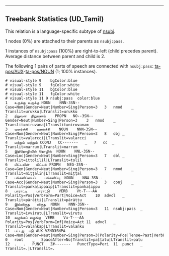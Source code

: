 

--------------------------------------------------------------------------------

## Treebank Statistics (UD_Tamil)

This relation is a language-specific subtype of [nsubj]().

1 nodes (0%) are attached to their parents as `nsubj:pass`.

1 instances of `nsubj:pass` (100%) are right-to-left (child precedes parent).
Average distance between parent and child is 2.

The following 1 pairs of parts of speech are connected with `nsubj:pass`: [ta-pos/AUX]()-[ta-pos/NOUN]() (1; 100% instances).


~~~ conllu
# visual-style 9	bgColor:blue
# visual-style 9	fgColor:white
# visual-style 11	bgColor:blue
# visual-style 11	fgColor:white
# visual-style 11 9 nsubj:pass	color:blue
1	உருக்கு	உருக்கு	NOUN	NNN-3SN--	Case=Nom|Gender=Neut|Number=Sing|Person=3	3	nmod	_	Translit=urukku|LTranslit=urukku
2	நிறுவன	நிறுவனம்	PROPN	NO--3SN--	Gender=Neut|Number=Sing|Person=3	3	nmod	_	Translit=niruvana|LTranslit=niruvanam
3	வளர்ச்சி	வளர்ச்சி	NOUN	NNN-3SN--	Case=Nom|Gender=Neut|Number=Sing|Person=3	8	obj	_	Translit=vaḷarcci|LTranslit=vaḷarcci
4	மற்றும்	மற்றும்	CCONJ	CC-------	_	7	cc	_	Translit=marrum|LTranslit=marrum
5	இத்தொழிலில்	தொழில்	NOUN	NNL-3SN--	Case=Loc|Gender=Neut|Number=Sing|Person=3	7	obl	_	Translit=ittolilil|LTranslit=tolil
6	மிட்டலின்	மிட்டல்	PROPN	NEG-3SN--	Case=Gen|Gender=Neut|Number=Sing|Person=3	7	nmod	_	Translit=miṭṭalin|LTranslit=miṭṭal
7	பங்களிப்பைப்	பங்களிப்பு	NOUN	NNA-3SN--	Case=Acc|Gender=Neut|Number=Sing|Person=3	3	conj	_	Translit=paṅkaḷippaip|LTranslit=paṅkaḷippu
8	பாராட்டி	பாராட்டு	VERB	Vt-T---AA	Polarity=Pos|VerbForm=Part|Voice=Act	10	advcl	_	Translit=pārāṭṭi|LTranslit=pārāṭṭu
9	இவ்விருது	விருது	NOUN	NNN-3SN--	Case=Nom|Gender=Neut|Number=Sing|Person=3	11	nsubj:pass	_	Translit=ivvirutu|LTranslit=virutu
10	வழங்கப்	வழங்கு	VERB	Vu-T---AA	Polarity=Pos|VerbForm=Inf|Voice=Act	11	advcl	_	Translit=valaṅkap|LTranslit=valaṅku
11	பட்டது	படு	AUX	VZND3SNPA	Case=Nom|Gender=Neut|Number=Sing|Person=3|Polarity=Pos|Tense=Past|VerbForm=Ger|Voice=Pass	0	root	_	SpaceAfter=No|Translit=paṭṭatu|LTranslit=paṭu
12	.	.	PUNCT	Z#-------	PunctType=Peri	11	punct	_	Translit=.|LTranslit=.

~~~


